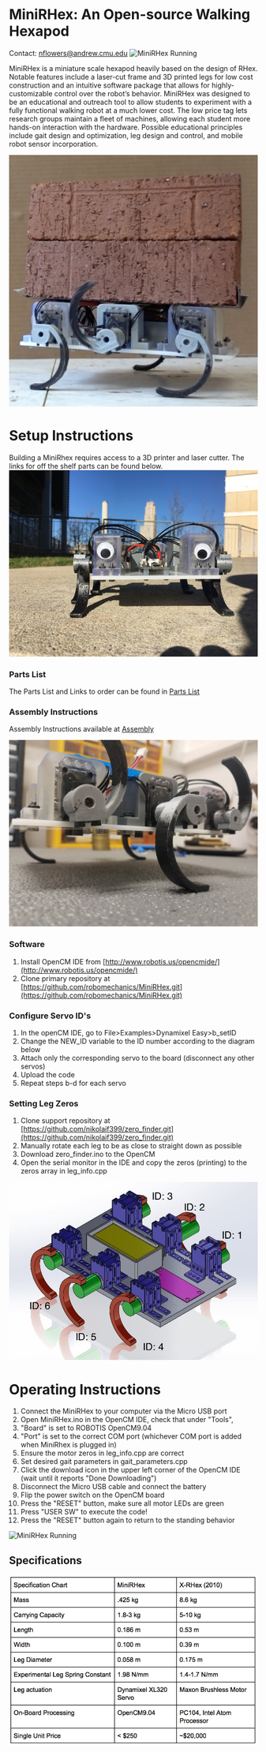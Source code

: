 # MiniRHex: An Open-source Walking Hexapod
Contact: nflowers@andrew.cmu.edu
![MiniRHex Running](Images/still.bmp)


MiniRHex is a miniature scale hexapod heavily based on the design of RHex. Notable features include a laser-cut frame and 3D printed legs for low cost construction and an intuitive software package that allows for highly-customizable control over the robot’s behavior. MiniRHex was designed to be an educational and outreach tool to allow students to experiment with a fully functional walking robot at a much lower cost. The low price tag lets research groups maintain a fleet of machines, allowing each student more hands-on interaction with the hardware. Possible educational principles include gait design and optimization, leg design and control, and mobile robot sensor incorporation.

![Payload Demonstration](Images/Brick_carrying.png)

# Setup Instructions
Building a MiniRhex requires access to a 3D printer and laser cutter. The links for off the shelf parts can be found below.
![MiniRHex Prototype](Images/mini1.jpg)

### Parts List
The Parts List and Links to order can be found in [Parts List](https://github.com/robomechanics/MiniRHex/blob/master/MiniRhexHardware.xlsx)

### Assembly Instructions
Assembly Instructions available at [Assembly](https://github.com/robomechanics/MiniRHex/tree/master/Assembly)

![Leg assembly close-up](Images/1.jpg)

### Software
1. Install OpenCM IDE from [http://www.robotis.us/opencmide/](http://www.robotis.us/opencmide/)
2. Clone primary repository at [https://github.com/robomechanics/MiniRHex.git](https://github.com/robomechanics/MiniRHex.git)

### Configure Servo ID's
1. In the openCM IDE, go to File>Examples>Dynamixel Easy>b_setID
2. Change the NEW_ID variable to the ID number according to the diagram below
3. Attach only the corresponding servo to the board (disconnect any other servos)
4. Upload the code
5. Repeat steps b-d for each servo


### Setting Leg Zeros
1. Clone support repository at [https://github.com/nikolaif399/zero_finder.git](https://github.com/nikolaif399/zero_finder.git)
2. Manually rotate each leg to be as close to straight down as possible
3. Download zero_finder.ino to the OpenCM
4. Open the serial monitor in the IDE and copy the zeros (printing) to the zeros array in leg_info.cpp

![MiniRHex CAD](Images/RHex_Mini_IDS.JPG)

# Operating Instructions
1. Connect the MiniRHex to your computer via the Micro USB port
2. Open MiniRHex.ino in the OpenCM IDE, check that under "Tools",
3. "Board" is set to ROBOTIS OpenCM9.04
4. "Port" is set to the correct COM port (whichever COM port is added when MiniRhex is plugged in)
5. Ensure the motor zeros in leg_info.cpp are correct
6. Set desired gait parameters in gait_parameters.cpp
7. Click the download icon in the upper left corner of the OpenCM IDE (wait until it reports "Done Downloading")
8. Disconnect the Micro USB cable and connect the battery
9. Flip the power switch on the OpenCM board
10. Press the "RESET" button, make sure all motor LEDs are green
11. Press "USER SW" to execute the code!
12. Press the "RESET" button again to return to the standing behavior

![MiniRHex Running](Images/still2.bmp)

## Specifications
![MiniRHex Specifications](Images/Spec_Chart.png)





